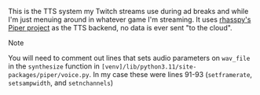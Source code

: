 This is the TTS system my Twitch streams use during ad breaks and while I'm just menuing around in whatever game I'm streaming. It uses [rhasspy's Piper project](https://github.com/rhasspy/piper) as the TTS backend, no data is ever sent "to the cloud".

> [!NOTE]
> You will need to comment out lines that sets audio parameters on `wav_file` in the `synthesize` function in `[venv]/lib/python3.11/site-packages/piper/voice.py`. In my case these were lines 91-93 (`setframerate`, `setsampwidth`, and `setnchannels`)